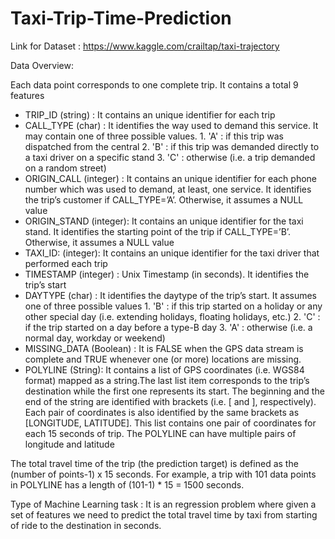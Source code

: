 # Taxi-Trip-Time-Prediction
Link for Dataset : https://www.kaggle.com/crailtap/taxi-trajectory

Data Overview:

Each data point corresponds to one complete trip. It contains a total 9 features

* TRIP_ID (string) : It contains an unique identifier for each trip
* CALL_TYPE (char) :  It identifies the way used to demand this service. It may contain one of three possible values.
                      1. 'A' : if this trip was dispatched from the central
                      2. 'B' : if this trip was demanded directly to a taxi driver on a specific stand
                      3. 'C' : otherwise (i.e. a trip demanded on a random street)
* ORIGIN_CALL (integer) :  It contains an unique identifier for each phone number which was used to demand, at least, one service. It identifies the trip’s customer if CALL_TYPE=’A’. Otherwise, it assumes a NULL value
* ORIGIN_STAND (integer): It contains an unique identifier for the taxi stand. It identifies the starting point of the trip if CALL_TYPE=’B’. Otherwise, it assumes a NULL value
* TAXI_ID: (integer): It contains an unique identifier for the taxi driver that performed each trip
* TIMESTAMP (integer) : Unix Timestamp (in seconds). It identifies the trip’s start
* DAYTYPE (char) : It identifies the daytype of the trip’s start. It assumes one of three possible values
                    1. 'B' : if this trip started on a holiday or any other special day (i.e. extending holidays, floating holidays, etc.)
                    2. 'C' : if the trip started on a day before a type-B day
                    3. 'A' : otherwise (i.e. a normal day, workday or weekend)
* MISSING_DATA (Boolean) : It is FALSE when the GPS data stream is complete and TRUE whenever one (or more) locations are missing.
* POLYLINE (String): It contains a list of GPS coordinates (i.e. WGS84 format) mapped as a string.The last list item corresponds to the trip’s destination while the first one represents its start. The beginning and the end of the string are identified with brackets (i.e. [ and ], respectively). Each pair of coordinates is also identified by the same brackets as [LONGITUDE, LATITUDE]. This list contains one pair of coordinates for each 15 seconds of trip. The POLYLINE can have multiple pairs of longitude and latitude


The total travel time of the trip (the prediction target) is defined as the (number of points-1) x 15 seconds. For example, a trip with 101 data points in POLYLINE has a length of (101-1) * 15 = 1500 seconds. 



Type of Machine Learning task : 
It is an regression problem where given a set of features we need to predict the total travel time by taxi from starting of ride to the destination in seconds.
                    
                
